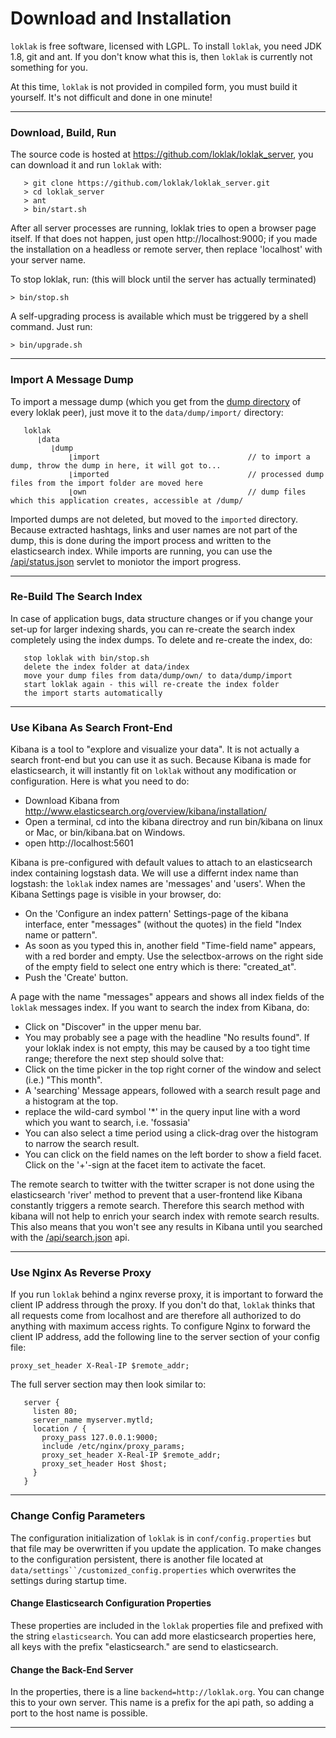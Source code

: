 # Download and Installation

`loklak` is free software, licensed with LGPL. To install `loklak`, you need JDK 1.8, git and ant. If you don't know what this is, then `loklak` is currently not something for you.

At this time, `loklak` is not provided in compiled form, you must build it yourself. It's not difficult and done in one minute!

***

### Download, Build, Run

The source code is hosted at https://github.com/loklak/loklak_server, you can download it and run `loklak` with:
```
   > git clone https://github.com/loklak/loklak_server.git
   > cd loklak_server
   > ant
   > bin/start.sh
```
After all server processes are running, loklak tries to open a browser page itself. If that does not happen, just open http://localhost:9000; if you made the installation on a headless or remote server, then replace 'localhost' with your server name.

To stop loklak, run: (this will block until the server has actually terminated)

   `> bin/stop.sh`

A self-upgrading process is available which must be triggered by a shell command. Just run:

   `> bin/upgrade.sh`
    
***

### Import A Message Dump

To import a message dump (which you get from the [dump directory](http://loklak.org/dump/) of every loklak peer), just move it to the `data/dump/import/` directory:
```
   loklak
      ⌊data
         ⌊dump
             ⌊import                                 // to import a dump, throw the dump in here, it will got to...
             ⌊imported                               // processed dump files from the import folder are moved here
             ⌊own                                    // dump files which this application creates, accessible at /dump/
```
Imported dumps are not deleted, but moved to the `imported` directory. Because extracted hashtags, links and user names
are not part of the dump, this is done during the import process and written to the elasticsearch index. While imports
are running, you can use the
[/api/status.json](https://github.com/loklak/loklak_server/blob/development/docs/api.md) servlet to moniotor the import progress.

***

### Re-Build The Search Index

In case of application bugs, data structure changes or if you change your set-up for larger indexing shards, you can re-create the search index completely using the index dumps. To delete and re-create the index, do:
```
   stop loklak with bin/stop.sh
   delete the index folder at data/index
   move your dump files from data/dump/own/ to data/dump/import
   start loklak again - this will re-create the index folder
   the import starts automatically
```    
***

### Use Kibana As Search Front-End

Kibana is a tool to "explore and visualize your data". It is not actually a search front-end but you can use it as such. Because Kibana is made for elasticsearch, it will instantly fit on `loklak` without any modification or configuration. Here is what you need to do:

   * Download Kibana from http://www.elasticsearch.org/overview/kibana/installation/
   * Open a terminal, cd into the kibana directroy and run bin/kibana on linux or Mac, or bin/kibana.bat on Windows.
   * open http://localhost:5601

Kibana is pre-configured with default values to attach to an elasticsearch index containing logstash data. We will use a differnt index name than logstash: the `loklak` index names are 'messages' and 'users'. When the Kibana Settings page is visible in your browser, do:

   * On the 'Configure an index pattern' Settings-page of the kibana interface, enter "messages" (without the quotes) in the field "Index name or pattern".
   * As soon as you typed this in, another field "Time-field name" appears, with a red border and empty. Use the selectbox-arrows on the right side of the empty field to select one entry which is there: "created_at".
   * Push the 'Create' button.

A page with the name "messages" appears and shows all index fields of the `loklak` messages index. If you want to search the index from Kibana, do:

   * Click on "Discover" in the upper menu bar.
   * You may probably see a page with the headline "No results found". If your loklak index is not empty, this may be caused by a too tight time range; therefore the next step should solve that:
   * Click on the time picker in the top right corner of the window and select (i.e.) "This month".
   * A 'searching' Message appears, followed with a search result page and a histogram at the top.
   * replace the wild-card symbol '*' in the query input line with a word which you want to search, i.e. 'fossasia'
   * You can also select a time period using a click-drag over the histogram to narrow the search result.
   * You can click on the field names on the left border to show a field facet. Click on the '+'-sign at the facet item to activate the facet.

The remote search to twitter with the twitter scraper is not done using the elasticsearch 'river' method to prevent that
a user-frontend like Kibana constantly triggers a remote search. Therefore this search method with kibana will not help
to enrich your search index with remote search results. This also means that you won't see any results in Kibana until
you searched with the [/api/search.json](https://github.com/loklak/loklak_server/blob/development/docs/api.md) api.

***

### Use Nginx As Reverse Proxy

If you run `loklak` behind a nginx reverse proxy, it is important to forward the client IP address through the proxy. If you don't do that, `loklak` thinks that all requests come from localhost and are therefore all authorized to do anything with maximum access rights. To configure Nginx to forward the client IP address, add the following line to the server section of your config file:

   `proxy_set_header X-Real-IP $remote_addr;`

The full server section may then look similar to:
```
   server {
     listen 80;
     server_name myserver.mytld;
     location / {
       proxy_pass 127.0.0.1:9000;
       include /etc/nginx/proxy_params;
       proxy_set_header X-Real-IP $remote_addr;
       proxy_set_header Host $host;
     }
   }
```
***

### Change Config Parameters

The configuration initialization of `loklak` is in `conf/config.properties` but that file may be overwritten if you update the application. To make changes to the configuration persistent, there is another file located at `data/settings``/customized_config.properties` which overwrites the settings during startup time.

#### Change Elasticsearch Configuration Properties

These properties are included in the `loklak` properties file and prefixed with the string `elasticsearch`. You can add more elasticsearch properties here, all keys with the prefix "elasticsearch." are send to elasticsearch.

#### Change the Back-End Server

In the properties, there is a line `backend=http://loklak.org`. You can change this to your own server. This name is a prefix for the api path, so adding a port to the host name is possible.

***
